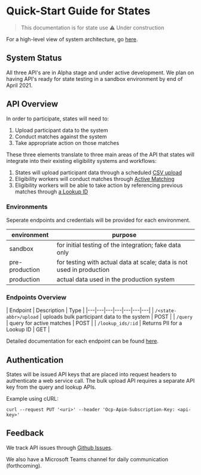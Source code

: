 # Quick-Start Guide for States

> This documentation is for state use
> ⚠️  Under construction

For a high-level view of system architecture, go [here](../README.md).

## System Status

All three API's are in Alpha stage and under active development. We plan on having API's ready for state testing in a sandbox environment by end of April 2021.

## API Overview

In order to participate, states will need to:

1. Upload participant data to the system
1. Conduct matches against the system
1. Take appropriate action on those matches

These three elements translate to three main areas of the API that states will integrate into their existing eligibility systems and workflows:

1. States will upload participant data through a scheduled [CSV upload](../etl/README.md)
2. Eligibility workers will conduct matches through [Active Matching](../match/README.md)
3. Eligibility workers will be able to take action by referencing previous matches through [a Lookup ID](./openapi/generated/duplicate-participation-api/openapi.md#Lookup)

### Environments

Seperate endpoints and credentials will be provided for each environment.

| environment | purpose |
|---|---|
| sandbox | for initial testing of the integration; fake data only |
| pre-production | for testing with actual data at scale; data is not used in production |
| production | actual data used in the production system |

### Endpoints Overview

| Endpoint | Description | Type |
|---|---|---|---|---|---|---|
| `/<state-abbr>/upload` | uploads bulk participant data to the system | POST |
| `/query` | query for active matches | POST |
| `/lookup_ids/:id` | Returns PII for a Lookup ID | GET |

Detailed documentation for each endpoint can be found [here](./openapi/generated/duplicate-participation-api/openapi.md).

## Authentication

States will be issued API keys that are placed into request headers to authenticate a web service call. The bulk upload API requires a separate API key from the query and lookup APIs.

Example using cURL:

```
curl --request PUT '<uri>' --header 'Ocp-Apim-Subscription-Key: <api-key>'
```

## Feedback

We track API issues through [Github Issues](https://github.com/18F/piipan/issues).

We also have a Microsoft Teams channel for daily communication (forthcoming).


